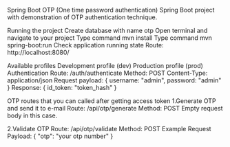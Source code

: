 Spring Boot OTP (One time password authentication)
Spring Boot project with demonstration of OTP authentication technique.

Running the project
Create database with name otp
Open terminal and navigate to your project
Type command mvn install
Type command mvn spring-boot:run
Check application running state
Route: http://localhost:8080/

Available profiles
Development profile (dev)
Production profile (prod)
Authentication
Route: /auth/authenticate
Method: POST
Content-Type: application/json
Request payload: { username: "admin", password: "admin" }
Response: { id_token: "token_hash" }

OTP routes that you can called after getting access token
1.Generate OTP and send it to e-mail 
Route: /api/otp/generate 
Method: POST 
Empty request body in this case.

2.Validate OTP 
Route: /api/otp/validate 
Method: POST 
Example Request Payload: { "otp": "your otp number" }

